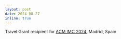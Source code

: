 ```yaml
---
layout: post
date: 2024-08-27
inline: true
---
```


Travel Grant recipient for <a href="https://conferences.sigcomm.org/imc/2024/">ACM IMC 2024</a>, Madrid, Spain
